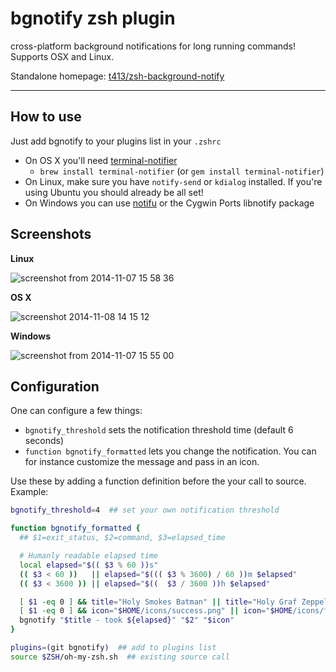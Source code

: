 # bgnotify zsh plugin

cross-platform background notifications for long running commands! Supports OSX and Linux.

Standalone homepage: [t413/zsh-background-notify](https://github.com/t413/zsh-background-notify)

---

## How to use

Just add bgnotify to your plugins list in your `.zshrc`

- On OS X you'll need [terminal-notifier](https://github.com/alloy/terminal-notifier)
  * `brew install terminal-notifier` (or `gem install terminal-notifier`)
- On Linux, make sure you have `notify-send` or `kdialog` installed. If you're using Ubuntu you should already be all set!
- On Windows you can use [notifu](https://www.paralint.com/projects/notifu/) or the Cygwin Ports libnotify package


## Screenshots

**Linux**

![screenshot from 2014-11-07 15 58 36](https://cloud.githubusercontent.com/assets/326829/4962187/256b465c-66da-11e4-927d-cc2fc105e31f.png)

**OS X**

![screenshot 2014-11-08 14 15 12](https://cloud.githubusercontent.com/assets/326829/4965780/19fa3eac-6795-11e4-8ed6-0355711123a9.png)

**Windows**

![screenshot from 2014-11-07 15 55 00](https://cloud.githubusercontent.com/assets/326829/4962159/a2625ca0-66d9-11e4-9e91-c5834913190e.png)


## Configuration

One can configure a few things:

- `bgnotify_threshold` sets the notification threshold time (default 6 seconds)
- `function bgnotify_formatted` lets you change the notification. You can for instance customize the message and pass in an icon.

Use these by adding a function definition before the your call to source. Example:

```sh
bgnotify_threshold=4  ## set your own notification threshold

function bgnotify_formatted {
  ## $1=exit_status, $2=command, $3=elapsed_time

  # Humanly readable elapsed time
  local elapsed="$(( $3 % 60 ))s"
  (( $3 < 60 ))   || elapsed="$((( $3 % 3600) / 60 ))m $elapsed"
  (( $3 < 3600 )) || elapsed="$((  $3 / 3600 ))h $elapsed"

  [ $1 -eq 0 ] && title="Holy Smokes Batman" || title="Holy Graf Zeppelin"
  [ $1 -eq 0 ] && icon="$HOME/icons/success.png" || icon="$HOME/icons/fail.png"
  bgnotify "$title - took ${elapsed}" "$2" "$icon"
}

plugins=(git bgnotify)  ## add to plugins list
source $ZSH/oh-my-zsh.sh  ## existing source call
```

